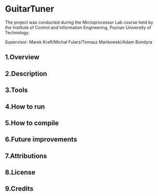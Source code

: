 # GuitarTuner

The project was conducted during the Microprocessor Lab course held by the Institute of Control and Information Engineering, Poznan University of Technology.

Supervisor: Marek Kraft/Michał Fularz/Tomasz Mańkowski/Adam Bondyra

## 1.Overview

## 2.Description

## 3.Tools

## 4.How to run

## 5.How to compile

## 6.Future improvements

## 7.Attributions

## 8.License

## 9.Credits

